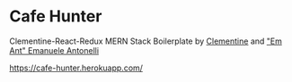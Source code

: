 # Cafe Hunter

Clementine-React-Redux MERN Stack Boilerplate by [Clementine](http://www.clementinejs.com/) and ["Em Ant" Emanuele Antonelli](https://github.com/Em-Ant/clementinejs-react-redux) 

https://cafe-hunter.herokuapp.com/
